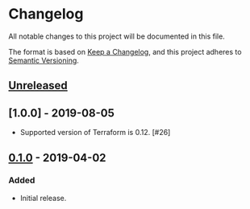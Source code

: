 # Changelog
All notable changes to this project will be documented in this file.

The format is based on [Keep a Changelog](https://keepachangelog.com/en/1.0.0/),
and this project adheres to [Semantic Versioning](https://semver.org/spec/v2.0.0.html).

## [Unreleased]

## [1.0.0] - 2019-08-05

- Supported version of Terraform is 0.12. [#26]

## [0.1.0] - 2019-04-02

### Added
- Initial release.

[Unreleased]: https://github.com/terraform-google-modules/terraform-google-startup-scripts/compare/v0.1.0...HEAD
[0.1.0]: https://github.com/terraform-google-modules/terraform-google-startup-scripts/releases/tag/v0.1.0
[26]: https://github.com/terraform-google-modules/terraform-google-startup-scripts/pull/26